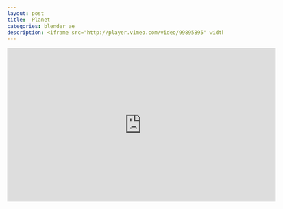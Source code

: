 ```yaml
---
layout: post
title:  Planet
categories: blender ae
description: <iframe src="http://player.vimeo.com/video/99895895" width="627px" height="360" frameborder="0" webkitAllowFullScreen mozallowfullscreen allowFullScreen></iframe> 
---
```


<iframe src="http://player.vimeo.com/video/99895895" width="627px" height="360" frameborder="0" webkitAllowFullScreen mozallowfullscreen allowFullScreen></iframe> 
